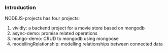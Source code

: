 ### Introduction

NODEJS-projects has four projects:

1. vividly: a backend project for a movie store based on mongodb
2. async-demo: promise related operations
3. mongo-demo: CRUD to mongodb using mongoose
4. modellingRelationship: modelling relationships between connected data
